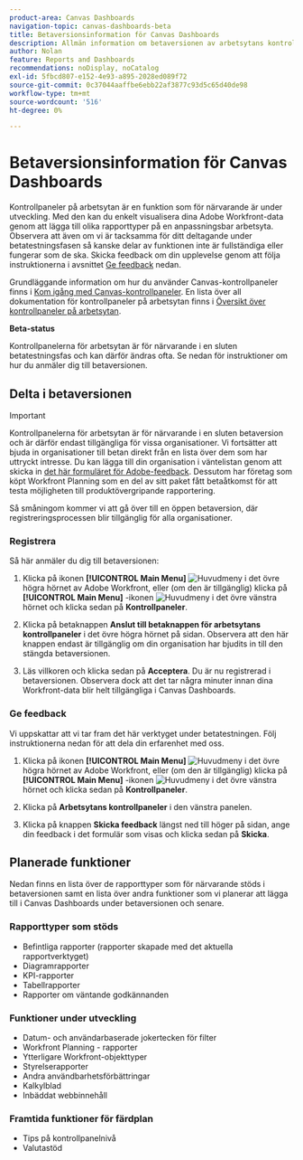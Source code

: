 ```yaml
---
product-area: Canvas Dashboards
navigation-topic: canvas-dashboards-beta
title: Betaversionsinformation för Canvas Dashboards
description: Allmän information om betaversionen av arbetsytans kontrollpaneler
author: Nolan
feature: Reports and Dashboards
recommendations: noDisplay, noCatalog
exl-id: 5fbcd807-e152-4e93-a895-2028ed089f72
source-git-commit: 0c37044aaffbe6ebb22af3877c93d5c65d40de98
workflow-type: tm+mt
source-wordcount: '516'
ht-degree: 0%

---
```


# Betaversionsinformation för Canvas Dashboards

Kontrollpaneler på arbetsytan är en funktion som för närvarande är under utveckling. Med den kan du enkelt visualisera dina Adobe Workfront-data genom att lägga till olika rapporttyper på en anpassningsbar arbetsyta. Observera att även om vi är tacksamma för ditt deltagande under betatestningsfasen så kanske delar av funktionen inte är fullständiga eller fungerar som de ska. Skicka feedback om din upplevelse genom att följa instruktionerna i avsnittet [Ge feedback](#provide-feedback) nedan.

Grundläggande information om hur du använder Canvas-kontrollpaneler finns i [Kom igång med Canvas-kontrollpaneler](/help/quicksilver/reports-and-dashboards/canvas-dashboards/manage-canvas-dashboards/get-started-canvas-dashboards.md).
En lista över all dokumentation för kontrollpaneler på arbetsytan finns i [Översikt över kontrollpaneler på arbetsytan](/help/quicksilver/reports-and-dashboards/canvas-dashboards/canvas-dashboards-overview.md).

**Beta-status**

Kontrollpanelerna för arbetsytan är för närvarande i en sluten betatestningsfas och kan därför ändras ofta. Se nedan för instruktioner om hur du anmäler dig till betaversionen.

## Delta i betaversionen

>[!IMPORTANT]
>
>Kontrollpanelerna för arbetsytan är för närvarande i en sluten betaversion och är därför endast tillgängliga för vissa organisationer. Vi fortsätter att bjuda in organisationer till betan direkt från en lista över dem som har uttryckt intresse. Du kan lägga till din organisation i väntelistan genom att skicka in [det här formuläret för Adobe-feedback](https://www.feedbackprogram.adobe.com/c/r/Workfront-Canvas-Dashboards-Visualizations-Beta). Dessutom har företag som köpt Workfront Planning som en del av sitt paket fått betaåtkomst för att testa möjligheten till produktövergripande rapportering.
>
>Så småningom kommer vi att gå över till en öppen betaversion, där registreringsprocessen blir tillgänglig för alla organisationer.

### Registrera

Så här anmäler du dig till betaversionen:

1. Klicka på ikonen **[!UICONTROL Main Menu]** ![Huvudmeny](/help/_includes/assets/main-menu-icon.png) i det övre högra hörnet av Adobe Workfront, eller (om den är tillgänglig) klicka på **[!UICONTROL Main Menu]** -ikonen ![Huvudmeny](/help/_includes/assets/main-menu-icon-left-nav.png) i det övre vänstra hörnet och klicka sedan på **Kontrollpaneler**.

1. Klicka på betaknappen **Anslut till betaknappen för arbetsytans kontrollpaneler** i det övre högra hörnet på sidan. Observera att den här knappen endast är tillgänglig om din organisation har bjudits in till den stängda betaversionen.

1. Läs villkoren och klicka sedan på **Acceptera**. Du är nu registrerad i betaversionen. Observera dock att det tar några minuter innan dina Workfront-data blir helt tillgängliga i Canvas Dashboards.

### Ge feedback

Vi uppskattar att vi tar fram det här verktyget under betatestningen. Följ instruktionerna nedan för att dela din erfarenhet med oss.

1. Klicka på ikonen **[!UICONTROL Main Menu]** ![Huvudmeny](/help/_includes/assets/main-menu-icon.png) i det övre högra hörnet av Adobe Workfront, eller (om den är tillgänglig) klicka på **[!UICONTROL Main Menu]** -ikonen ![Huvudmeny](/help/_includes/assets/main-menu-icon-left-nav.png) i det övre vänstra hörnet och klicka sedan på **Kontrollpaneler**.

1. Klicka på **Arbetsytans kontrollpaneler** i den vänstra panelen.

1. Klicka på knappen **Skicka feedback** längst ned till höger på sidan, ange din feedback i det formulär som visas och klicka sedan på **Skicka**.

## Planerade funktioner

Nedan finns en lista över de rapporttyper som för närvarande stöds i betaversionen samt en lista över andra funktioner som vi planerar att lägga till i Canvas Dashboards under betaversionen och senare.

### Rapporttyper som stöds

* Befintliga rapporter (rapporter skapade med det aktuella rapportverktyget)
* Diagramrapporter
* KPI-rapporter
* Tabellrapporter
* Rapporter om väntande godkännanden

### Funktioner under utveckling

* Datum- och användarbaserade jokertecken för filter
* Workfront Planning - rapporter
* Ytterligare Workfront-objekttyper
* Styrelserapporter
* Andra användbarhetsförbättringar
* Kalkylblad
* Inbäddat webbinnehåll

### Framtida funktioner för färdplan

* Tips på kontrollpanelnivå
* Valutastöd
